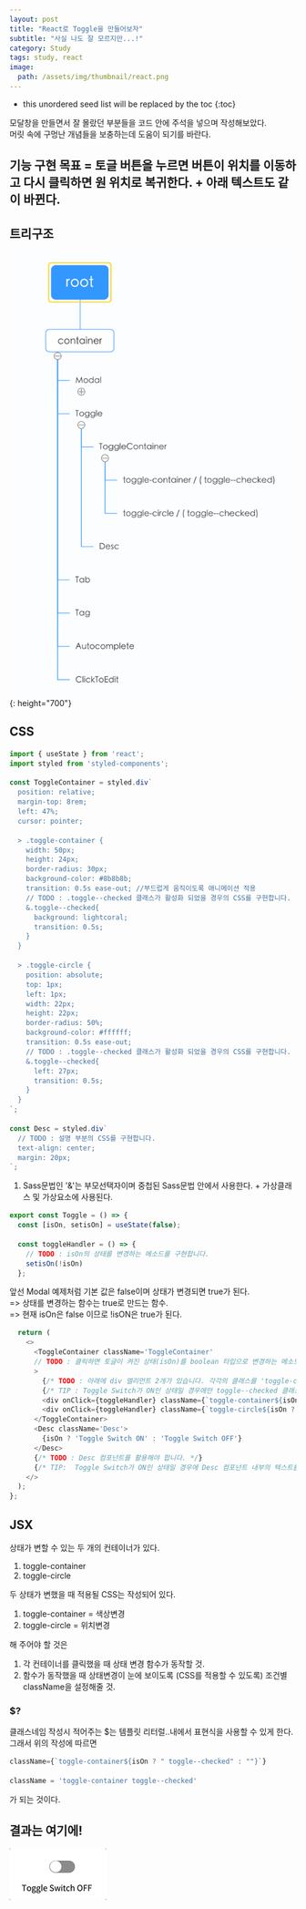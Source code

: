 ```yaml
---
layout: post
title: "React로 Toggle을 만들어보자"
subtitle: "사실 나도 잘 모르지만...!"
category: Study
tags: study, react
image:
  path: /assets/img/thumbnail/react.png
---
```


* this unordered seed list will be replaced by the toc
{:toc}

<!--more-->

모달창을 만들면서 잘 몰랐던 부분들을 코드 안에 주석을 넣으며 작성해보았다.  
머릿 속에 구멍난 개념들을 보충하는데 도움이 되기를 바란다.

## 기능 구현 목표 = 토글 버튼을 누르면 버튼이 위치를 이동하고 다시 클릭하면 원 위치로 복귀한다. + 아래 텍스트도 같이 바뀐다.


## 트리구조
![modaltree](/assets/img/2022-12-25/toggletree.png){: height="700"}


## CSS
```javascript
import { useState } from 'react';
import styled from 'styled-components';

const ToggleContainer = styled.div`
  position: relative;
  margin-top: 8rem;
  left: 47%;
  cursor: pointer;

  > .toggle-container {
    width: 50px;
    height: 24px;
    border-radius: 30px;
    background-color: #8b8b8b;
    transition: 0.5s ease-out; //부드럽게 움직이도록 애니메이션 적용
    // TODO : .toggle--checked 클래스가 활성화 되었을 경우의 CSS를 구현합니다.
    &.toggle--checked{
      background: lightcoral;
      transition: 0.5s;
    }
  }

  > .toggle-circle {
    position: absolute;
    top: 1px;
    left: 1px;
    width: 22px;
    height: 22px;
    border-radius: 50%;
    background-color: #ffffff;
    transition: 0.5s ease-out;
    // TODO : .toggle--checked 클래스가 활성화 되었을 경우의 CSS를 구현합니다.
    &.toggle--checked{
      left: 27px;
      transition: 0.5s;
    }
  }
`;

const Desc = styled.div`
  // TODO : 설명 부분의 CSS를 구현합니다.
  text-align: center;
  margin: 20px;
`;
```


1. Sass문법인 '&'는 부모선택자이며 중첩된 Sass문법 안에서 사용한다. + 가상클래스 및 가상요소에 사용된다.


```javascript
export const Toggle = () => {
  const [isOn, setisOn] = useState(false);

  const toggleHandler = () => {
    // TODO : isOn의 상태를 변경하는 메소드를 구현합니다.
    setisOn(!isOn)
  };
  ```

앞선 Modal 예제처럼 기본 값은 false이며 상태가 변경되면 true가 된다.  
=> 상태를 변경하는 함수는 true로 만드는 함수.  
=> 현재 isOn은 false 이므로 !isON은 true가 된다.


```javascript
  return (
    <>
      <ToggleContainer className='ToggleContainer'
      // TODO : 클릭하면 토글이 켜진 상태(isOn)를 boolean 타입으로 변경하는 메소드가 실행되어야 합니다.
      >
        {/* TODO : 아래에 div 엘리먼트 2개가 있습니다. 각각의 클래스를 'toggle-container', 'toggle-circle' 로 지정하세요. */}
        {/* TIP : Toggle Switch가 ON인 상태일 경우에만 toggle--checked 클래스를 div 엘리먼트 2개에 모두 추가합니다. 조건부 스타일링을 활용하세요. */}
        <div onClick={toggleHandler} className={`toggle-container${isOn ? " toggle--checked" : ""}`} />
        <div onClick={toggleHandler} className={`toggle-circle${isOn ? " toggle--checked" : ""}`} />
      </ToggleContainer>
      <Desc className='Desc'>
        {isOn ? 'Toggle Switch ON' : 'Toggle Switch OFF'}
      </Desc>
      {/* TODO : Desc 컴포넌트를 활용해야 합니다. */}
      {/* TIP:  Toggle Switch가 ON인 상태일 경우에 Desc 컴포넌트 내부의 텍스트를 'Toggle Switch ON'으로, 그렇지 않은 경우 'Toggle Switch OFF'가 됩니다. 조건부 렌더링을 활용하세요. */}
    </>
  );
};
```

## JSX

상태가 변할 수 있는 두 개의 컨테이너가 있다.  
1. toggle-container
2. toggle-circle

두 상태가 변했을 때 적용될 CSS는 작성되어 있다.
1. toggle-container = 색상변경
2. toggle-circle = 위치변경

해 주어야 할 것은
1. 각 컨테이너를 클릭했을 때 상태 변경 함수가 동작할 것.
2. 함수가 동작했을 때 상태변경이 눈에 보이도록 (CSS를 적용할 수 있도록) 조건별 className을 설정해줄 것.

### $?
클래스네임 작성시 적어주는 $는 템플릿 리터럴..내에서 표현식을 사용할 수 있게 한다.  
그래서 위의 작성에 따르면
```javascript
className={`toggle-container${isOn ? " toggle--checked" : ""}`} 

className = 'toggle-container toggle--checked'
```
가 되는 것이다.

## 결과는 여기에!
![result](/assets/img/2022-12-25/1225toggle.gif)